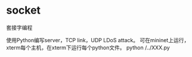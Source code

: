 # socket
套接字编程

使用Python编写server，TCP link，UDP LDoS attack。
可在mininet上运行，xterm每个主机，在xterm下运行每个python文件。
python /../XXX.py

